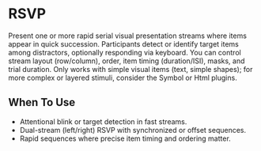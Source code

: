 # RSVP

Present one or more rapid serial visual presentation streams where items appear in quick succession. Participants detect or identify target items among distractors, optionally responding via keyboard. You can control stream layout (row/column), order, item timing (duration/ISI), masks, and trial duration.  Only works with simple visual items (text, simple shapes); for more complex or layered stimuli, consider the Symbol or Html plugins.

## When To Use

- Attentional blink or target detection in fast streams.
- Dual-stream (left/right) RSVP with synchronized or offset sequences.
- Rapid sequences where precise item timing and ordering matter.

